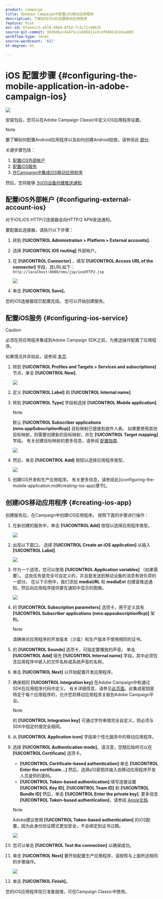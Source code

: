```yaml
---
product: campaign
title: 在Adobe Campaign中配置iOS移动应用程序
description: 了解如何为iOS设置移动应用程序
feature: Push
exl-id: 67eee1c5-a918-46b9-875d-7c3c71c00635
source-git-commit: 9839dbacda475c2a586811e3c4f686b1b1baab05
workflow-type: tm+mt
source-wordcount: '652'
ht-degree: 6%

---
```


# iOS 配置步骤 {#configuring-the-mobile-application-in-adobe-campaign-ios}

![](../../assets/common.svg)

安装包后，您可以在Adobe Campaign Classic中定义iOS应用程序设置。

>[!NOTE]
>
>要了解如何配置Android应用程序以及如何创建Android投放，请参阅此 [部分](configuring-the-mobile-application-android.md).

关键步骤包括：

1. [配置iOS外部帐户](#configuring-external-account-ios)
1. [配置iOS服务](#configuring-ios-service)
1. [在Campaign中集成iOS移动应用程序](#creating-ios-app)

然后，您将能够 [为iOS设备创建推送通知](create-notifications-ios.md).


## 配置iOS外部帐户 {#configuring-external-account-ios}

对于iOS,iOS HTTP/2连接器会向HTTP/2 APN发送通知。

要配置此连接器，请执行以下步骤：

1. 转到 **[!UICONTROL Administration > Platform > External accounts]**.
1. 选择 **[!UICONTROL iOS routing]** 外部帐户。
1. 在 **[!UICONTROL Connector]** ，填写 **[!UICONTROL Access URL of the connector]** 字段，其URL如下： ```http://localhost:8080/nms/jsp/iosHTTP2.jsp```

   ![](assets/nmac_connectors.png)

1. 单击 **[!UICONTROL Save]**。

您的iOS连接器现已配置完成。 您可以开始创建服务。

## 配置iOS服务 {#configuring-ios-service}

>[!CAUTION]
>
>必须在将应用程序集成到Adobe Campaign SDK之前，为推送操作配置了应用程序。
>
>如果情况并非如此，请参阅 [本页](https://developer.apple.com/documentation/usernotifications).

1. 转到 **[!UICONTROL Profiles and Targets > Services and subscriptions]** 节点，单击 **[!UICONTROL New]**.

   ![](assets/nmac_service_1.png)

1. 定义 **[!UICONTROL Label]** 和 **[!UICONTROL Internal name]**.
1. 转到 **[!UICONTROL Type]** 字段和选择 **[!UICONTROL Mobile application]**.

   >[!NOTE]
   >
   >默认 **[!UICONTROL Subscriber applications (nms:appSubscriptionRcp)]** 目标映射已链接到收件人表。 如果要使用其他目标映射，则需要创建新的目标映射，并在 **[!UICONTROL Target mapping]** 字段。 有关创建目标映射的更多信息，请参阅 [配置指南](../../configuration/using/about-custom-recipient-table.md).

   ![](assets/nmac_ios.png)

1. 然后，单击 **[!UICONTROL Add]** 按钮以选择应用程序类型。

   ![](assets/nmac_service_2.png)

1. 创建iOS开发和生产应用程序。 有关更多信息，请参阅此](configuring-the-mobile-application.md#creating-ios-app)章节[。

## 创建iOS移动应用程序 {#creating-ios-app}

创建服务后，在Campaign中创建iOS应用程序。 按照下面的步骤进行操作：

1. 在新创建的服务中，单击 **[!UICONTROL Add]** 按钮以选择应用程序类型。

   ![](assets/nmac_service_2.png)

1. 出现以下窗口。 选择 **[!UICONTROL Create an iOS application]** 从输入 **[!UICONTROL Label]**.

   ![](assets/nmac_ios_2.png)

1. 作为一个选项，您可以使用 **[!UICONTROL Application variables]** （如果需要）。 这些任务是完全可自定义的，并且是发送到移动设备的消息有效负荷的一部分。
在以下示例中，我们添加 **mediaURL** 和 **mediaExt** 创建富推送通知，然后向应用程序提供要在通知中显示的图像。

   ![](assets/nmac_ios_3.png)

1. 的 **[!UICONTROL Subscription parameters]** 选项卡，用于定义具有 **[!UICONTROL Subscriber applications (nms:appsubscriptionRcp)]** 架构。

   >[!NOTE]
   >
   >请确保对应用程序的开发版本（沙盒）和生产版本不使用相同的证书。

1. 的 **[!UICONTROL Sounds]** 选项卡，可指定要播放的声音。 单击 **[!UICONTROL Add]** 填充 **[!UICONTROL Internal name]** 字段，其中必须包含应用程序中嵌入的文件名称或系统声音的名称。

1. 单击 **[!UICONTROL Next]** 以开始配置开发应用程序。

1. 确保相同 **[!UICONTROL Integration key]** 在Adobe Campaign中和通过SDK在应用程序代码中定义。 有关详细信息，请参见[此页面](integrating-campaign-sdk-into-the-mobile-application.md)。此集成密钥是特定于每个应用程序的，允许您将移动应用程序关联到Adobe Campaign平台。

   >[!NOTE]
   >
   > 的 **[!UICONTROL Integration key]** 可通过字符串值完全自定义，但必须与SDK中指定的值完全相同。

1. 从 **[!UICONTROL Application icon]** 字段来个性化服务中的移动应用程序。

1. 选择 **[!UICONTROL Authentication mode]**。请注意，您随后始终可以在 **[!UICONTROL Certificate]** 选项卡。
   * **[!UICONTROL Certificate-based authentication]**:单击 **[!UICONTROL Enter the certificate...]**  然后，选择p12密钥并输入由移动应用程序开发人员提供的密码。
   * **[!UICONTROL Token-based authentication]**:填写连接设置 **[!UICONTROL Key ID]**, **[!UICONTROL Team ID]** 和 **[!UICONTROL Bundle ID]** 然后，单击 **[!UICONTROL Enter the private key]**. 更多信息 **[!UICONTROL Token-based authentication]**，请参阅 [Apple文档](https://developer.apple.com/documentation/usernotifications/setting_up_a_remote_notification_server/establishing_a_token-based_connection_to_apns).

   >[!NOTE]
   >
   > Adobe建议使用 **[!UICONTROL Token-based authentication]** 的iOS配置，因为此身份验证模式更加安全，不会绑定到证书过期。

   ![](assets/nmac_ios_4.png)

1. 您可以单击 **[!UICONTROL Test the connection]** 以确保成功。

1. 单击 **[!UICONTROL Next]** 要开始配置生产应用程序，请按照与上面所述相同的步骤操作。

   ![](assets/nmac_ios_5.png)

1. 单击 **[!UICONTROL Finish]**。

您的iOS应用程序现已准备就绪，可在Campaign Classic中使用。
